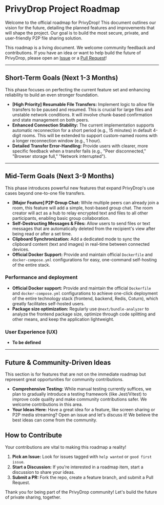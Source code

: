 # PrivyDrop Project Roadmap

Welcome to the official roadmap for PrivyDrop! This document outlines our vision for the future, detailing the planned features and improvements that will shape the project. Our goal is to build the most secure, private, and user-friendly P2P file sharing solution.

This roadmap is a living document. We welcome community feedback and contributions. If you have an idea or want to help build the future of PrivyDrop, please open an [Issue](https://github.com/david-bai00/PrivyDrop/issues) or a [Pull Request](https://github.com/david-bai00/PrivyDrop/pulls)!

---

## Short-Term Goals (Next 1-3 Months)

This phase focuses on perfecting the current feature set and enhancing reliability to build an even stronger foundation.

- **[High Priority] Resumable File Transfers:** Implement logic to allow file transfers to be paused and resumed. This is crucial for large files and unstable network conditions. It will involve chunk-based confirmation and state management on both peers.
- **Enhanced Connection Stability:** The current implementation supports automatic reconnection for a short period (e.g., 15 minutes) in default 4-digit rooms. This will be extended to support custom-named rooms with a longer reconnection window (e.g., 1 hour).
- **Detailed Transfer Error-Handling:** Provide users with clearer, more specific feedback when a transfer fails (e.g., "Peer disconnected," "Browser storage full," "Network interrupted").

---

## Mid-Term Goals (Next 3-9 Months)

This phase introduces powerful new features that expand PrivyDrop's use cases beyond one-to-one file transfers.

- **[Major Feature] P2P Group Chat:** While multiple peers can already join a room, this feature will add a simple, host-based group chat. The room creator will act as a hub to relay encrypted text and files to all other participants, enabling basic group collaboration.
- **Self-Destructing Messages & Files:** Allow users to send files or text messages that are automatically deleted from the recipient's view after being read or after a set time.
- **Clipboard Synchronization:** Add a dedicated mode to sync the clipboard content (text and images) in real-time between connected devices.
- **Official Docker Support:** Provide and maintain official `Dockerfile` and `docker-compose.yml` configurations for easy, one-command self-hosting of the entire stack.

### Performance and deployment

- **Official Docker support:** Provide and maintain the official `Dockerfile` and `docker-compose.yml` configurations to achieve one-click deployment of the entire technology stack (frontend, backend, Redis, Coturn), which greatly facilitates self-hosted users.
- **Package size optimization:** Regularly use `@next/bundle-analyzer` to analyze the frontend package size, optimize through code splitting and other means, and keep the application lightweight.

### User Experience (UX)

- **To be defined**

---

## Future & Community-Driven Ideas

This section is for features that are not on the immediate roadmap but represent great opportunities for community contributions.

- **Comprehensive Testing:** While manual testing currently suffices, we plan to gradually introduce a testing framework (like Jest/Vitest) to improve code quality and make community contributions safer. We welcome contributions in this area.
- **Your Ideas Here:** Have a great idea for a feature, like screen sharing or P2P media streaming? Open an issue and let's discuss it! We believe the best ideas can come from the community.

## How to Contribute

Your contributions are vital to making this roadmap a reality!

1.  **Pick an Issue:** Look for issues tagged with `help wanted` or `good first issue`.
2.  **Start a Discussion:** If you're interested in a roadmap item, start a discussion to share your ideas.
3.  **Submit a PR:** Fork the repo, create a feature branch, and submit a Pull Request.

Thank you for being part of the PrivyDrop community! Let's build the future of private sharing, together.

